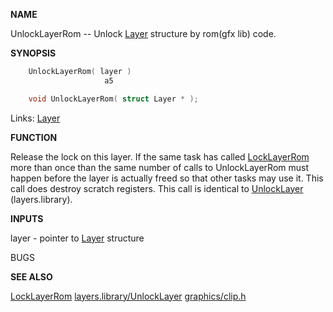 
**NAME**

UnlockLayerRom -- Unlock [Layer](_00A1.md) structure by rom(gfx lib) code.

**SYNOPSIS**

```c
    UnlockLayerRom( layer )
                     a5

    void UnlockLayerRom( struct Layer * );

```
Links: [Layer](_00A1.md) 

**FUNCTION**

Release the lock on this layer. If the same task has called
[LockLayerRom](../graphics/LockLayerRom.md) more than once than the same number of calls to
UnlockLayerRom must happen before the layer is actually freed
so that other tasks may use it.
This call does destroy scratch registers.
This call is identical to [UnlockLayer](_03A6.md) (layers.library).

**INPUTS**

layer - pointer to [Layer](_00A1.md) structure

BUGS

**SEE ALSO**

[LockLayerRom](../graphics/LockLayerRom.md) [layers.library/UnlockLayer](../layers/UnlockLayer.md) [graphics/clip.h](_00A1.md)
